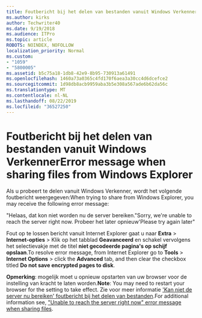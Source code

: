 ```yaml
---
title: Foutbericht bij het delen van bestanden vanuit Windows Verkenner
ms.author: kirks
author: Techwriter40
ms.date: 9/19/2018
ms.audience: ITPro
ms.topic: article
ROBOTS: NOINDEX, NOFOLLOW
localization_priority: Normal
ms.custom:
- "1059"
- "5800005"
ms.assetid: b5c75a18-1db8-42e9-8b95-730913a61491
ms.openlocfilehash: 1460a73a0365c4fd170f6aea3a30cc4d6dcefce2
ms.sourcegitcommit: 1d98db8acb9959aba3b5e308a567ade6b62da56c
ms.translationtype: MT
ms.contentlocale: nl-NL
ms.lasthandoff: 08/22/2019
ms.locfileid: "36527250"
---
```

# <a name="error-message-when-sharing-files-from-windows-explorer"></a><span data-ttu-id="3710b-102">Foutbericht bij het delen van bestanden vanuit Windows Verkenner</span><span class="sxs-lookup"><span data-stu-id="3710b-102">Error message when sharing files from Windows Explorer</span></span>

<span data-ttu-id="3710b-103">Als u probeert te delen vanuit Windows Verkenner, wordt het volgende foutbericht weergegeven:</span><span class="sxs-lookup"><span data-stu-id="3710b-103">When trying to share from Windows Explorer, you may receive the following error message:</span></span>
  
<span data-ttu-id="3710b-104">"Helaas, dat kon niet worden nu de server bereiken.</span><span class="sxs-lookup"><span data-stu-id="3710b-104">"Sorry, we're unable to reach the server right now.</span></span> <span data-ttu-id="3710b-105">Probeer het later opnieuw'</span><span class="sxs-lookup"><span data-stu-id="3710b-105">Please try again later"</span></span>
  
<span data-ttu-id="3710b-106">Fout op te lossen bericht vanuit Internet Explorer gaat u naar **Extra** \> **Internet-opties** \> Klik op het tabblad **Geavanceerd** en schakel vervolgens het selectievakje met de titel **niet gecodeerde pagina's op schijf opslaan**.</span><span class="sxs-lookup"><span data-stu-id="3710b-106">To resolve error message, from Internet Explorer go to **Tools** \> **Internet Options** \> click the **Advanced** tab, and then clear the checkbox titled **Do not save encrypted pages to disk**.</span></span>
  
 <span data-ttu-id="3710b-107">**Opmerking**: mogelijk moet u opnieuw opstarten van uw browser voor de instelling van kracht te laten worden.</span><span class="sxs-lookup"><span data-stu-id="3710b-107">**Note**: You may need to restart your browser for the setting to take effect.</span></span> <span data-ttu-id="3710b-108">Zie voor meer informatie ['Kan niet de server nu bereiken' foutbericht bij het delen van bestanden](https://go.microsoft.com/fwlink/?linkid=2022914).</span><span class="sxs-lookup"><span data-stu-id="3710b-108">For additional information see, ["Unable to reach the server right now" error message when sharing files](https://go.microsoft.com/fwlink/?linkid=2022914).</span></span>
  